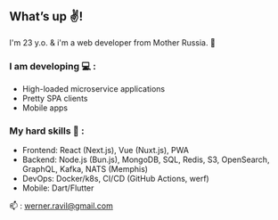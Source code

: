 ## What’s up :v:!

I'm 23 y.o. & i'm a web developer from Mother Russia. :bear:

### I am developing :computer: :
+ High-loaded microservice applications
+ Pretty SPA clients
+ Mobile apps

### My hard skills :muscle: :
- Frontend: React (Next.js), Vue (Nuxt.js), PWA
- Backend: Node.js (Bun.js), MongoDB, SQL, Redis, S3, OpenSearch, GraphQL, Kafka, NATS (Memphis)
- DevOps: Docker/k8s, CI/CD (GitHub Actions, werf)
- Mobile: Dart/Flutter

:mailbox: : werner.ravil@gmail.com
